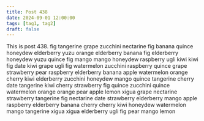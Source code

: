 ```yaml
---
title: Post 438
date: 2024-09-01 12:00:00
tags: [tag1, tag2]
draft: false
---
```

This is post 438.
fig
tangerine
grape
zucchini
nectarine
fig
banana
quince
honeydew
elderberry
yuzu
orange
elderberry
banana
fig
elderberry
honeydew
yuzu
quince
fig
mango
mango
honeydew
raspberry
ugli
kiwi
kiwi
fig
date
kiwi
grape
ugli
fig
watermelon
zucchini
raspberry
quince
grape
strawberry
pear
raspberry
elderberry
banana
apple
watermelon
orange
cherry
kiwi
elderberry
zucchini
honeydew
mango
quince
tangerine
cherry
date
tangerine
kiwi
cherry
strawberry
fig
quince
zucchini
quince
watermelon
orange
orange
pear
apple
lemon
xigua
grape
nectarine
strawberry
tangerine
fig
nectarine
date
strawberry
elderberry
mango
apple
raspberry
elderberry
banana
cherry
cherry
kiwi
honeydew
watermelon
mango
tangerine
xigua
xigua
elderberry
ugli
fig
pear
mango
lemon
